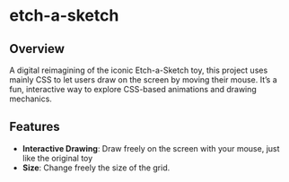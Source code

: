 <h1>etch-a-sketch</h1>

<h2>Overview</h2>
<p>A digital reimagining of the iconic Etch-a-Sketch toy, this project uses mainly CSS to let users draw on the screen by moving their mouse. It’s a fun, interactive way to explore CSS-based animations and drawing mechanics.</p>

<h2>Features</h2>
<ul>
  <li><strong>Interactive Drawing</strong>: Draw freely on the screen with your mouse, just like the original toy</li>
  <li><strong>Size</strong>: Change freely the size of the grid.</li>
</ul>
